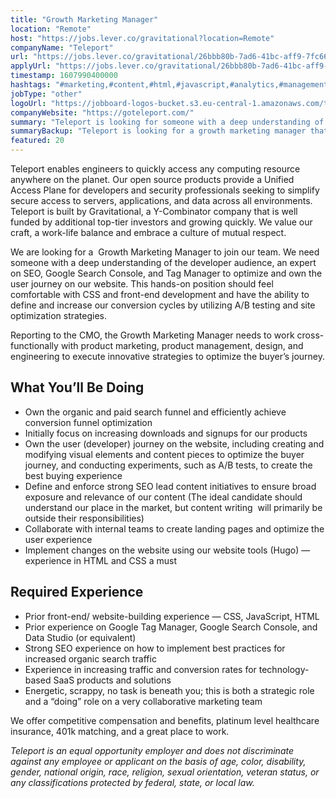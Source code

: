 ```yaml
---
title: "Growth Marketing Manager"
location: "Remote"
host: "https://jobs.lever.co/gravitational?location=Remote"
companyName: "Teleport"
url: "https://jobs.lever.co/gravitational/26bbb80b-7ad6-41bc-aff9-7fc667d26f2e"
applyUrl: "https://jobs.lever.co/gravitational/26bbb80b-7ad6-41bc-aff9-7fc667d26f2e/apply"
timestamp: 1607990400000
hashtags: "#marketing,#content,#html,#javascript,#analytics,#management,#css,#optimization,#ui/ux"
jobType: "other"
logoUrl: "https://jobboard-logos-bucket.s3.eu-central-1.amazonaws.com/teleport"
companyWebsite: "https://goteleport.com/"
summary: "Teleport is looking for someone with a deep understanding of the developer audience, an expert on SEO, Google Search Console, and Tag Manager to optimize and own the user journey on our website."
summaryBackup: "Teleport is looking for a growth marketing manager that has experience in: #marketing, #content, #html."
featured: 20
---
```


Teleport enables engineers to quickly access any computing resource anywhere on the planet. Our open source products provide a Unified Access Plane for developers and security professionals seeking to simplify secure access to servers, applications, and data across all environments. Teleport is built by Gravitational, a Y-Combinator company that is well funded by additional top-tier investors and growing quickly. We value our craft, a work-life balance and embrace a culture of mutual respect.

We are looking for a  Growth Marketing Manager to join our team. We need someone with a deep understanding of the developer audience, an expert on SEO, Google Search Console, and Tag Manager to optimize and own the user journey on our website. This hands-on position should feel comfortable with CSS and front-end development and have the ability to define and increase our conversion cycles by utilizing A/B testing and site optimization strategies. 

Reporting to the CMO, the Growth Marketing Manager needs to work cross-functionally with product marketing, product management, design, and engineering to execute innovative strategies to optimize the buyer’s journey. 

## What You’ll Be Doing

*   Own the organic and paid search funnel and efficiently achieve conversion funnel optimization
*   Initially focus on increasing downloads and signups for our products
*   Own the user (developer) journey on the website, including creating and modifying visual elements and content pieces to optimize the buyer journey, and conducting experiments, such as A/B tests, to create the best buying experience 
*   Define and enforce strong SEO lead content initiatives to ensure broad exposure and relevance of our content (The ideal candidate should understand our place in the market, but content writing  will primarily be outside their responsibilities)
*   Collaborate with internal teams to create landing pages and optimize the user experience
*   Implement changes on the website using our website tools (Hugo) — experience in HTML and CSS a must

## Required Experience

*   Prior front-end/ website-building experience — CSS, JavaScript, HTML
*   Prior experience on Google Tag Manager, Google Search Console, and Data Studio (or equivalent)
*   Strong SEO experience on how to implement best practices for increased organic search traffic 
*   Experience in increasing traffic and conversion rates for technology-based SaaS products and solutions
*   Energetic, scrappy, no task is beneath you; this is both a strategic role and a “doing” role on a very collaborative marketing team

We offer competitive compensation and benefits, platinum level healthcare insurance, 401k matching, and a great place to work.

_Teleport is an equal opportunity employer and does not discriminate against any employee or applicant on the basis of age, color, disability, gender, national origin, race, religion, sexual orientation, veteran status, or any classifications protected by federal, state, or local law._
